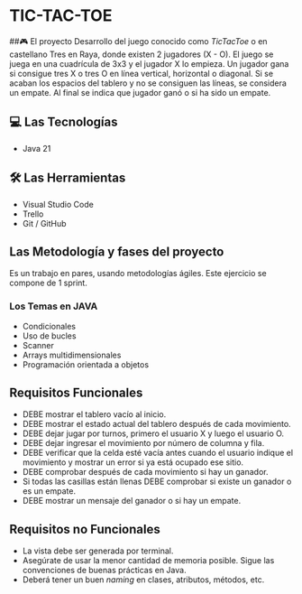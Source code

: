 # TIC-TAC-TOE

##🎮 El proyecto
Desarrollo del juego conocido como *TicTacToe* o en castellano Tres en Raya, donde existen 2 jugadores (X - O). El juego se juega en una cuadrícula de 3x3 y 
el jugador X lo empieza. Un jugador gana si consigue tres X o tres O en línea vertical, horizontal o diagonal. Si se acaban los espacios del tablero y no se consiguen las líneas, se considera un empate. 
Al final se indica que jugador ganó o si ha sido un empate.

## 💻 Las Tecnologías
- Java 21

## 🛠 Las Herramientas
- Visual Studio Code
- Trello
- Git / GitHub

## Las Metodología y fases del proyecto
Es un trabajo en pares, usando metodologías ágiles. Este ejercicio se compone de 1 sprint.

### Los Temas en JAVA
- Condicionales
- Uso de bucles
- Scanner
- Arrays multidimensionales
- Programación orientada a objetos

## Requisitos Funcionales
- DEBE mostrar el tablero vacío al inicio.
- DEBE mostrar el estado actual del tablero después de cada movimiento.
- DEBE dejar jugar por turnos, primero el usuario X y luego el usuario O.
- DEBE dejar ingresar el movimiento por número de columna y fila.
- DEBE verificar que la celda esté vacía antes cuando el usuario indique el movimiento y mostrar un error si ya está ocupado ese sitio.
- DEBE comprobar después de cada movimiento si hay un ganador.
- Si todas las casillas están llenas DEBE comprobar si existe un ganador o es un empate.
- DEBE mostrar un mensaje del ganador o si hay un empate.

## Requisitos no Funcionales
- La vista debe ser generada por terminal.
- Asegúrate de usar la menor cantidad de memoria posible. Sigue las convenciones de buenas prácticas en Java.
- Deberá tener un buen *naming* en clases, atributos, métodos, etc.
